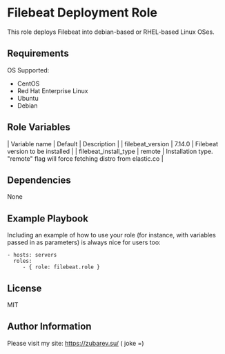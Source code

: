 Filebeat Deployment Role
=========

This role deploys Filebeat into debian-based or RHEL-based Linux OSes.

Requirements
------------

OS Supported:
* CentOS
* Red Hat Enterprise Linux
* Ubuntu
* Debian

Role Variables
--------------

| Variable name | Default | Description |
| filebeat_version | 7.14.0 | Filebeat version to be installed |
| filebeat_install_type | remote | Installation type. "remote" flag will force fetching distro from elastic.co |

Dependencies
------------

None

Example Playbook
----------------

Including an example of how to use your role (for instance, with variables passed in as parameters) is always nice for users too:

    - hosts: servers
      roles:
         - { role: filebeat.role }

License
-------

MIT

Author Information
------------------

Please visit my site: https://zubarev.su/ ( joke =)
